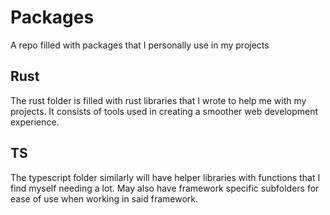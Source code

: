 # Packages

A repo filled with packages that I personally use in my projects

## Rust

The rust folder is filled with rust libraries that I wrote to help me with
my projects. It consists of tools used in creating a smoother web development
experience.

## TS

The typescript folder similarly will have helper libraries with functions that I find myself
needing a lot. May also have framework specific subfolders for ease of use when working in said framework.
